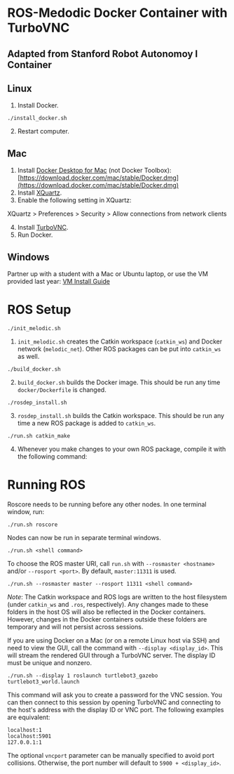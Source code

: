 # ROS-Medodic Docker Container with TurboVNC

## Adapted from Stanford Robot Autonomoy I Container

## Linux

1. Install Docker.
```
./install_docker.sh
```
2. Restart computer.

## Mac

1. Install [Docker Desktop for Mac](https://docs.docker.com/docker-for-mac/install/) (not Docker Toolbox):
[https://download.docker.com/mac/stable/Docker.dmg](https://download.docker.com/mac/stable/Docker.dmg)
2. Install [XQuartz](https://www.xquartz.org).
3. Enable the following setting in XQuartz:

XQuartz > Preferences > Security > Allow connections from network clients

4. Install [TurboVNC](https://sourceforge.net/projects/turbovnc/files/).
5. Run Docker.

## Windows

Partner up with a student with a Mac or Ubuntu laptop, or use the VM provided
last year: [VM Install Guide](https://docs.google.com/document/d/1ley_pauriyx0PrH8XYfkIrZwXnL3s-xBQvcUY6RE02I/edit?usp=sharing)

# ROS Setup

```
./init_melodic.sh
```
1. `init_melodic.sh` creates the Catkin workspace (`catkin_ws`) and Docker network
   (`melodic_net`). Other ROS packages can be put into `catkin_ws` as well.

```
./build_docker.sh
```

2. `build_docker.sh` builds the Docker image. This should be run any time `docker/Dockerfile` is changed.

```
./rosdep_install.sh
```
3. `rosdep_install.sh` builds the Catkin workspace. This should be run any time a new ROS package is added to `catkin_ws`.

```
./run.sh catkin_make
```


4. Whenever you make changes to your own ROS package, compile it with the
   following command:

# Running ROS

Roscore needs to be running before any other nodes. In one terminal window, run:
```
./run.sh roscore
```

Nodes can now be run in separate terminal windows.
```
./run.sh <shell command>
```

To choose the ROS master URI, call `run.sh` with `--rosmaster <hostname>` and/or
`--rosport <port>`. By default, `master:11311` is used.
```
./run.sh --rosmaster master --rosport 11311 <shell command>
```

*Note*: The Catkin workspace and ROS logs are written to the host filesystem (under
`catkin_ws` and `.ros`, respectively). Any changes made to these folders in the
host OS will also be reflected in the Docker containers. However, changes in the
Docker containers outside these folders are temporary and will not persist
across sessions.

If you are using Docker on a Mac (or on a remote Linux host via SSH) and need to
view the GUI, call the command with `--display <display_id>`. This will stream
the rendered GUI through a TurboVNC server. The display ID must be unique and
nonzero.
```
./run.sh --display 1 roslaunch turtlebot3_gazebo turtlebot3_world.launch
```
This command will ask you to create a password for the VNC session. You can then
connect to this session by opening TurboVNC and connecting to the host's address
with the display ID or VNC port. The following examples are equivalent:
```
localhost:1
localhost:5901
127.0.0.1:1
```
The optional `vncport` parameter can be manually specified to avoid port
collisions. Otherwise, the port number will default to `5900 + <display_id>`.
